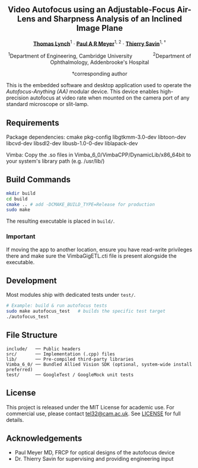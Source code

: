 <div align="center">
<h2>Video Autofocus using an Adjustable-Focus Air-Lens and Sharpness Analysis of an Inclined Image Plane
</h2>

[**Thomas Lynch**](https://github.com/lyncht248/)<sup>1</sup> · [**Paul A R Meyer**](https://scholar.google.com/citations?user=NmHgX-wAAAAJ)<sup>1</sup><sup>, 2</sup> · [**Thierry Savin**](http://savinlab.eng.cam.ac.uk/)<sup>1, &dagger;</sup> 

<sup>1</sup>Department of Engineering, Cambridge University&emsp;&emsp;&emsp;&emsp;<sup>2</sup>Department of Ophthalmology, Addenbrooke's Hospital

&dagger;corresponding author

</div>

This is the embedded software and desktop application used to operate the _Autofocus-Anything (AA)_ modular device. This device enables high-precision autofocus at video rate when mounted on the camera port of any standard microscope or slit-lamp. 

## Requirements

Package dependencies: cmake pkg-config libgtkmm-3.0-dev libtoon-dev libcvd-dev libsdl2-dev libusb-1.0-0-dev liblapack-dev

Vimba: Copy the .so files in Vimba_6_0/VimbaCPP/DynamicLib/x86_64bit to your system's library path (e.g. /usr/lib/)

## Build Commands

```bash
mkdir build
cd build
cmake .. # add -DCMAKE_BUILD_TYPE=Release for production
sudo make
```
The resulting executable is placed in `build/`.


### Important

If moving the app to another location, ensure you have read-write privileges there and make sure the VimbaGigETL.cti file is present alongside the executable.


## Development

Most modules ship with dedicated tests under `test/`.

```bash
# Example: build & run autofocus tests
sudo make autofocus_test   # builds the specific test target
./autofocus_test
```


## File Structure

```
include/   ── Public headers
src/       ── Implementation (.cpp) files
lib/       ── Pre-compiled third-party libraries
Vimba_6_0/ ── Bundled Allied Vision SDK (optional, system-wide install preferred)
test/      ── GoogleTest / GoogleMock unit tests
```


## License

This project is released under the MIT License for academic use. For commercial use, please contact [tel32@cam.ac.uk](mailto:tel32@cam.ac.uk). See [LICENSE](LICENSE) for full details.

## Acknowledgements
* Paul Meyer MD, FRCP for optical designs of the autofocus device 
* Dr. Thierry Savin for supervising and providing engineering input
